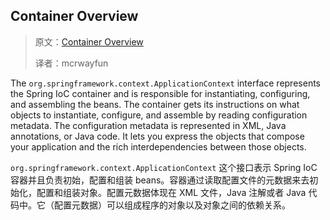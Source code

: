 ## Container Overview

> 原文：[Container Overview](https://docs.spring.io/spring/docs/5.1.3.RELEASE/spring-framework-reference/core.html#beans)
>
> 译者：mcrwayfun

The `org.springframework.context.ApplicationContext` interface represents the Spring IoC container and is responsible for instantiating, configuring, and assembling the beans. The container gets its instructions on what objects to instantiate, configure, and assemble by reading configuration metadata. The configuration metadata is represented in XML, Java annotations, or Java code. It lets you express the objects that compose your application and the rich interdependencies between those objects.

`org.springframework.context.ApplicationContext`  这个接口表示 Spring IoC 容器并且负责初始，配置和组装 beans。容器通过读取配置文件的元数据来去初始化，配置和组装对象。配置元数据体现在 XML 文件，Java 注解或者 Java 代码中。它（配置元数据）可以组成程序的对象以及对象之间的依赖关系。